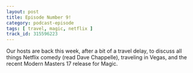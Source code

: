 ```yaml
---
layout: post
title: Episode Number 9!
category: podcast-episode
tags: [ travel, magic, netflix ]
track_id: 315596223
---
```


Our hosts are back this week, after a bit of a travel delay, to discuss all things Netflix comedy (read Dave Chappelle), traveling in Vegas, and the recent Modern Masters 17 release for Magic.
